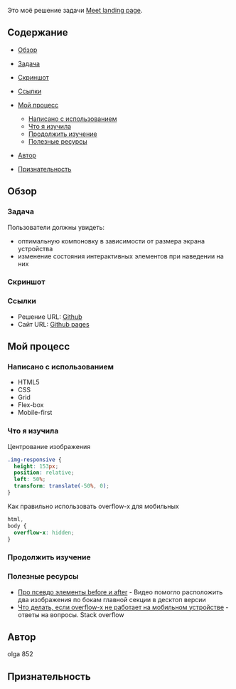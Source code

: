 Это моё решение задачи [Meet landing page](https://www.frontendmentor.io/challenges/meet-landing-page-rbTDS6OUR).

## Содержание

- [Обзор](#обзор)

- [Задача](#задача)
- [Скриншот](#скриншот)
- [Ссылки](#ссылки)
- [Мой процесс](#мой-процесс)
  - [Написано с использованием](#написано-с-использованием)
  - [Что я изучила](#что-я-изучила)
  - [Продолжить изучение](#продолжить-изучение)
  - [Полезные ресурсы](#полезные-ресурсы)
- [Автор](#автор)
- [Признательность](#признательность)

## Обзор

### Задача

Пользователи должны увидеть:

- оптимальную компоновку в зависимости от размера экрана устройства
- изменение состояния интерактивных элементов при наведении на них

### Скриншот

### Ссылки

- Решение URL: [Github](https://your-solution-url.com)
- Сайт URL: [Github pages](https://olga852.github.io/my-solution--meet-landing-page/)

## Мой процесс

### Написано с использованием

- HTML5
- CSS
- Grid
- Flex-box
- Mobile-first

### Что я изучила

Центрование изображения

```css
.img-responsive {
  height: 153px;
  position: relative;
  left: 50%;
  transform: translate(-50%, 0);
}
```

Как правильно использовать overflow-x для мобильных

```css
html,
body {
  overflow-x: hidden;
}
```

### Продолжить изучение

### Полезные ресурсы

- [Про псевдо элементы before и after](https://www.youtube.com/watch?v=zGiirUiWslI&list=PLSCr865IKB-1aBfy8dUOgHuQJBUvI4SWB&index=3) - Видео помогло расположить два изображения по бокам главной секции в десктоп версии
- [Что делать, если overflow-x не работает на мобильном устройстве](https://stackoverflow.com/questions/24193272/overflow-xhidden-on-mobile-device-not-working) - ответы на вопросы. Stack overflow

## Автор

olga 852

## Признательность
